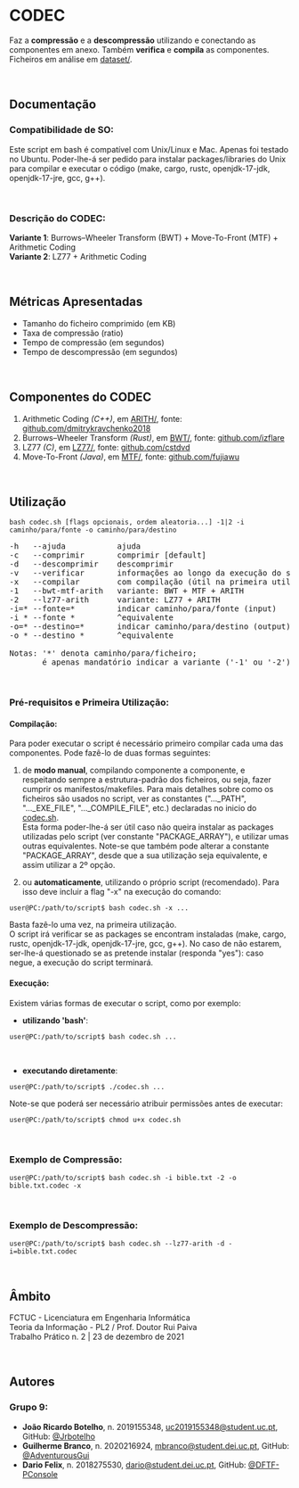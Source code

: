 # CODEC

Faz a **compressão** e a **descompressão** utilizando e conectando as componentes em anexo.
Também **verifica** e **compila** as componentes.
Ficheiros em análise em [dataset/](dataset/).

<br />

## Documentação
### Compatibilidade de SO:
Este script em bash é compatível com Unix/Linux e Mac. Apenas foi testado no Ubuntu.
Poder-lhe-á ser pedido para instalar packages/libraries do Unix para compilar e executar o código (make, cargo, rustc, openjdk-17-jdk, openjdk-17-jre, gcc, g++).

<br />

### Descrição do CODEC:
**Variante 1**: Burrows–Wheeler Transform (BWT) + Move-To-Front (MTF) + Arithmetic Coding <br />
**Variante 2**: LZ77 + Arithmetic Coding

<br />

## Métricas Apresentadas
- Tamanho do ficheiro comprimido (em KB)
- Taxa de compressão (ratio)
- Tempo de compressão (em segundos)
- Tempo de descompressão (em segundos)

<br />

## Componentes do CODEC
1. Arithmetic Coding *(C++)*, em [ARITH/](ARITH/), fonte: [github.com/dmitrykravchenko2018](https://github.com/dmitrykravchenko2018/arithmetic_coding)
2. Burrows–Wheeler Transform *(Rust)*, em [BWT/](BWT/), fonte: [github.com/izflare](https://github.com/izflare/BWT)
3. LZ77 *(C)*, em [LZ77/](LZ77/), fonte: [github.com/cstdvd](https://github.com/cstdvd/lz77)
4. Move-To-Front  *(Java)*, em [MTF/](MTF/), fonte: [github.com/fujiawu](https://github.com/fujiawu/burrows-wheeler-compression)

<br />

## Utilização
```shell
bash codec.sh [flags opcionais, ordem aleatoria...] -1|2 -i caminho/para/fonte -o caminho/para/destino
```
<pre>
-h   --ajuda           ajuda
-c   --comprimir       comprimir [default]
-d   --descomprimir    descomprimir
-v   --verificar       informações ao longo da execução do script
-x   --compilar        com compilação (útil na primeira utilização)
-1   --bwt-mtf-arith   variante: BWT + MTF + ARITH
-2   --lz77-arith      variante: LZ77 + ARITH
-i=* --fonte=*         indicar caminho/para/fonte (input)
-i * --fonte *         ^equivalente
-o=* --destino=*       indicar caminho/para/destino (output) [default=output.codec]
-o * --destino *       ^equivalente

Notas: '*' denota caminho/para/ficheiro;
       é apenas mandatório indicar a variante ('-1' ou '-2') e a fonte ('-i' ou equivalente).
</pre>

<br />

### Pré-requisitos e Primeira Utilização:
#### Compilação: ####
Para poder executar o script é necessário primeiro compilar cada uma das componentes.
Pode fazê-lo de duas formas seguintes:

1. de **modo manual**, compilando componente a componente, e respeitando sempre a estrutura-padrão dos ficheiros, ou seja, fazer cumprir os manifestos/makefiles.
Para mais detalhes sobre como os ficheiros são usados no script, ver as constantes ("..._PATH", "..._EXE_FILE", "..._COMPILE_FILE", etc.) declaradas no inicio do [codec.sh](codec.sh). <br />
Esta forma poder-lhe-á ser útil caso não queira instalar as packages utilizadas pelo script (ver constante "PACKAGE_ARRAY"), e utilizar umas outras equivalentes. 
Note-se que também pode alterar a constante "PACKAGE_ARRAY", desde que a sua utilização seja equivalente, e assim utilizar a 2º opção.

2. ou **automaticamente**, utilizando o próprio script (recomendado). Para isso deve incluir a flag "-x" na execução do comando:
```console
user@PC:/path/to/script$ bash codec.sh -x ...
```
Basta fazê-lo uma vez, na primeira utilização. <br />
O script irá verificar se as packages se encontram instaladas (make, cargo, rustc, openjdk-17-jdk, openjdk-17-jre, gcc, g++). 
No caso de não estarem, ser-lhe-á questionado se as pretende instalar (responda "yes"): caso negue, a execução do script terminará.

#### Execução: ####
Existem várias formas de executar o script, como por exemplo:
- **utilizando 'bash'**: <br />
```console
user@PC:/path/to/script$ bash codec.sh ...
```

<br />

- **executando diretamente**: <br />
```console
user@PC:/path/to/script$ ./codec.sh ...
```

Note-se que poderá ser necessário atribuir permissões antes de executar:
```console
user@PC:/path/to/script$ chmod u+x codec.sh
```

<br />

### Exemplo de Compressão:
```console
user@PC:/path/to/script$ bash codec.sh -i bible.txt -2 -o bible.txt.codec -x
```

<br />

### Exemplo de Descompressão:
```console
user@PC:/path/to/script$ bash codec.sh --lz77-arith -d -i=bible.txt.codec
```

<br />

## Âmbito
FCTUC - Licenciatura em Engenharia Informática	<br />
Teoria da Informação - PL2 / Prof. Doutor Rui Paiva <br />
Trabalho Prático n. 2 | 23 de dezembro de 2021

<br />

## Autores
### Grupo 9:
* **João Ricardo Botelho**, n. 2019155348, uc2019155348@student.uc.pt, GitHub: [@Jrbotelho](https://github.com/Jrbotelho)
* **Guilherme Branco**, n. 2020216924, mbranco@student.dei.uc.pt, GitHub: [@AdventurousGui](https://github.com/AdventurousGui)
* **Dario Felix**, n. 2018275530, dario@student.dei.uc.pt, GitHub: [@DFTF-PConsole](https://github.com/DFTF-PConsole)


